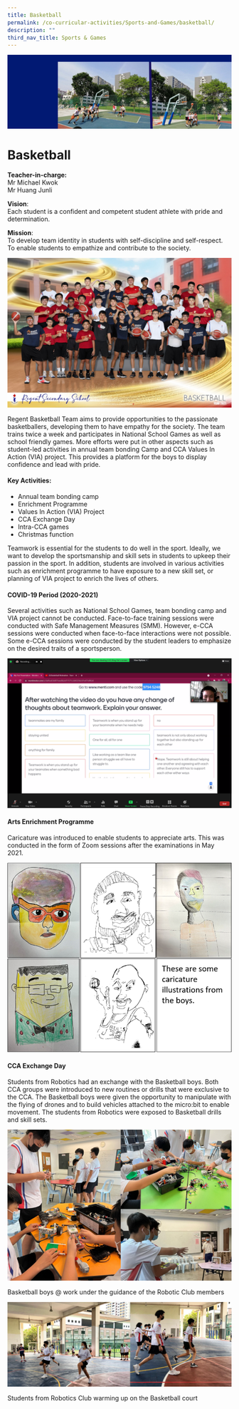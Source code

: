 ```yaml
---
title: Basketball
permalink: /co-curricular-activities/Sports-and-Games/basketball/
description: ""
third_nav_title: Sports & Games
---
```

![](/images/Basketball-bannerv2-scaled.jpg)

Basketball
==========

**Teacher-in-charge:**  
Mr Michael Kwok  
Mr Huang Junli

**Vision**:  
Each student is a confident and competent student athlete with pride and determination.

**Mission**:  
To develop team identity in students with self-discipline and self-respect. To enable students to empathize and contribute to the society.

![](/images/Basketball-Fun-scaled.jpg)

Regent Basketball Team aims to provide opportunities to the passionate basketballers, developing them to have empathy for the society. The team trains twice a week and participates in National School Games as well as school friendly games. More efforts were put in other aspects such as student-led activities in annual team bonding Camp and CCA Values In Action (VIA) project. This provides a platform for the boys to display confidence and lead with pride.

#### **Key Activities:**

*   Annual team bonding camp
*   Enrichment Programme
*   Values In Action (VIA) Project
*   CCA Exchange Day
*   Intra-CCA games
*   Christmas function

Teamwork is essential for the students to do well in the sport. Ideally, we want to develop the sportsmanship and skill sets in students to upkeep their passion in the sport. In addition, students are involved in various activities such as enrichment programme to have exposure to a new skill set, or planning of VIA project to enrich the lives of others.

#### COVID-19 Period (2020-2021)

Several activities such as National School Games, team bonding camp and VIA project cannot be conducted. Face-to-face training sessions were conducted with Safe Management Measures (SMM). However, e-CCA sessions were conducted when face-to-face interactions were not possible. Some e-CCA sessions were conducted by the student leaders to emphasize on the desired traits of a sportsperson.

![](/images/bbcovid.png)

#### Arts Enrichment Programme

Caricature was introduced to enable students to appreciate arts. This was conducted in the form of Zoom sessions after the examinations in May 2021.

![](/images/bbarts.png)

#### CCA Exchange Day

Students from Robotics had an exchange with the Basketball boys. Both CCA groups were introduced to new routines or drills that were exclusive to the CCA. The Basketball boys were given the opportunity to manipulate with the flying of drones and to build vehicles attached to the micro:bit to enable movement. The students from Robotics were exposed to Basketball drills and skill sets.

![](/images/bb1-768x517.png)

Basketball boys @ work under the guidance of the Robotic Club members

![](/images/bb2.png)

Students from Robotics Club warming up on the Basketball court